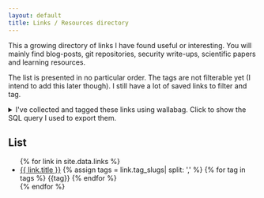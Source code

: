 ```yaml
---
layout: default
title: Links / Resources directory
---
```


This a growing directory of links I have found useful or interesting. You will mainly find
blog-posts, git repositories, security write-ups, scientific papers and learning resources.

The list is presented in no particular order. The tags are not filterable yet (I
intend to add this later though). I still have a lot of saved links to filter
and tag.

<!--The list is filterable using tags and the form below. You can bookmark specific
sets of filters (this makes use of the URL hash). Newest additions will appear
first.-->

<div>
<details>
<summary>I've collected and tagged these links using wallabag. Click to show the
SQL query I used to export them.</summary>
<pre>
SELECT e.url, e.title, STRING_AGG(t.slug, ',') as tag_slugs FROM wallabag_entry e
  LEFT JOIN wallabag_entry_tag et ON e.id=et.entry_id
  LEFT JOIN wallabag_tag t ON et.tag_id=t.id
  INNER JOIN wallabag_entry_tag ett ON ett.entry_id=e.id
  WHERE 
    ett.tag_id IN (SELECT id FROM wallabag_tag WHERE slug='share')
    AND t.slug <> 'share'
  GROUP BY e.url, e.title
  ORDER BY COUNT(t.slug) DESC;
</pre>
</details>
</div>

## List

<ul>
{% for link in site.data.links %}
<li>
<a href="{{ link.url }}">{{ link.title }}</a>
{% assign tags = link.tag_slugs| split: ',' %}
{% for tag in tags %}
<span class="link_tag">{{tag}}</span>
{% endfor %}
</li>
{% endfor %}
</ul>
